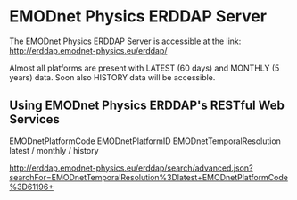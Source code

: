 # EMODnet Physics ERDDAP Server

The EMODnet Physics ERDDAP Server is accessible at the link: http://erddap.emodnet-physics.eu/erddap/

Almost all platforms are present with LATEST (60 days) and MONTHLY (5 years) data. Soon also HISTORY data will be accessible.

## Using EMODnet Physics ERDDAP's RESTful Web Services


EMODnetPlatformCode	
EMODnetPlatformID 
EMODnetTemporalResolution	latest / monthly / history


http://erddap.emodnet-physics.eu/erddap/search/advanced.json?searchFor=EMODnetTemporalResolution%3Dlatest+EMODnetPlatformCode%3D61196+
